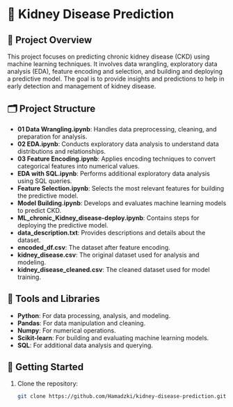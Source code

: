 # 🏥 Kidney Disease Prediction

## 📜 Project Overview
This project focuses on predicting chronic kidney disease (CKD) using machine learning techniques. It involves data wrangling, exploratory data analysis (EDA), feature encoding and selection, and building and deploying a predictive model. The goal is to provide insights and predictions to help in early detection and management of kidney disease.

## 🗂️ Project Structure
- **01 Data Wrangling.ipynb**: Handles data preprocessing, cleaning, and preparation for analysis.
- **02 EDA.ipynb**: Conducts exploratory data analysis to understand data distributions and relationships.
- **03 Feature Encoding.ipynb**: Applies encoding techniques to convert categorical features into numerical values.
- **EDA with SQL.ipynb**: Performs additional exploratory data analysis using SQL queries.
- **Feature Selection.ipynb**: Selects the most relevant features for building the predictive model.
- **Model Building.ipynb**: Develops and evaluates machine learning models to predict CKD.
- **ML_chronic_Kidney_disease-deploy.ipynb**: Contains steps for deploying the predictive model.
- **data_description.txt**: Provides descriptions and details about the dataset.
- **encoded_df.csv**: The dataset after feature encoding.
- **kidney_disease.csv**: The original dataset used for analysis and modeling.
- **kidney_disease_cleaned.csv**: The cleaned dataset used for model training.


## 🔧 Tools and Libraries
- **Python**: For data processing, analysis, and modeling.
- **Pandas**: For data manipulation and cleaning.
- **Numpy**: For numerical operations.
- **Scikit-learn**: For building and evaluating machine learning models.
- **SQL**: For additional data analysis and querying.

## 🚀 Getting Started
1. Clone the repository:
   ```bash
   git clone https://github.com/Hamadzki/kidney-disease-prediction.git
